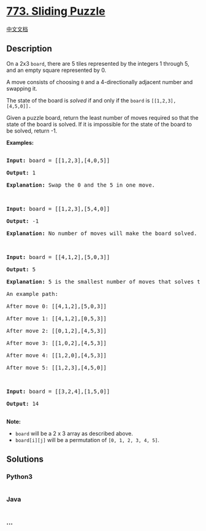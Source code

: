 # [773. Sliding Puzzle](https://leetcode.com/problems/sliding-puzzle)

[中文文档](/solution/0700-0799/0773.Sliding%20Puzzle/README.md)

## Description

<p>On a 2x3 <code>board</code>, there are 5 tiles represented by the integers 1 through 5, and an empty square represented by 0.</p>

<p>A move consists of choosing <code>0</code>&nbsp;and a 4-directionally adjacent number and swapping it.</p>

<p>The state of the board is <em>solved</em> if and only if the <code>board</code> is <code>[[1,2,3],[4,5,0]].</code></p>

<p>Given a puzzle board, return the least number of moves required so that the state of the board is solved. If it is impossible for the state of the board to be solved, return -1.</p>

<p><strong>Examples:</strong></p>

<pre>

<strong>Input:</strong> board = [[1,2,3],[4,0,5]]

<strong>Output:</strong> 1

<strong>Explanation:</strong> Swap the 0 and the 5 in one move.

</pre>

<pre>

<strong>Input:</strong> board = [[1,2,3],[5,4,0]]

<strong>Output:</strong> -1

<strong>Explanation:</strong> No number of moves will make the board solved.

</pre>

<pre>

<strong>Input:</strong> board = [[4,1,2],[5,0,3]]

<strong>Output:</strong> 5

<strong>Explanation:</strong> 5 is the smallest number of moves that solves the board.

An example path:

After move 0: [[4,1,2],[5,0,3]]

After move 1: [[4,1,2],[0,5,3]]

After move 2: [[0,1,2],[4,5,3]]

After move 3: [[1,0,2],[4,5,3]]

After move 4: [[1,2,0],[4,5,3]]

After move 5: [[1,2,3],[4,5,0]]

</pre>

<pre>

<strong>Input:</strong> board = [[3,2,4],[1,5,0]]

<strong>Output:</strong> 14

</pre>

<p><strong>Note:</strong></p>

<ul>
    <li><code>board</code> will be a 2 x 3 array as described above.</li>
    <li><code>board[i][j]</code> will be a permutation of <code>[0, 1, 2, 3, 4, 5]</code>.</li>
</ul>

## Solutions

<!-- tabs:start -->

### **Python3**

```python

```

### **Java**

```java

```

### **...**

```

```

<!-- tabs:end -->
